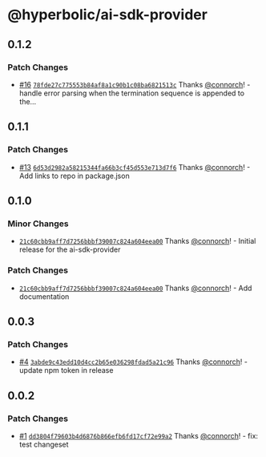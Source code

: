 # @hyperbolic/ai-sdk-provider

## 0.1.2

### Patch Changes

- [#16](https://github.com/HyperbolicLabs/hyperbolic-ts/pull/16) [`78fde27c775553b84af8a1c90b1c08ba6821513c`](https://github.com/HyperbolicLabs/hyperbolic-ts/commit/78fde27c775553b84af8a1c90b1c08ba6821513c) Thanks [@connorch](https://github.com/connorch)! - handle error parsing when the termination sequence is appended to the…

## 0.1.1

### Patch Changes

- [#13](https://github.com/HyperbolicLabs/hyperbolic-ts/pull/13) [`6d53d2982a58215344fa66b3cf45d553e713d7f6`](https://github.com/HyperbolicLabs/hyperbolic-ts/commit/6d53d2982a58215344fa66b3cf45d553e713d7f6) Thanks [@connorch](https://github.com/connorch)! - Add links to repo in package.json

## 0.1.0

### Minor Changes

- [`21c60cbb9aff7d7256bbbf39007c824a604eea00`](https://github.com/HyperbolicLabs/hyperbolic-ts/commit/21c60cbb9aff7d7256bbbf39007c824a604eea00) Thanks [@connorch](https://github.com/connorch)! - Initial release for the ai-sdk-provider

### Patch Changes

- [`21c60cbb9aff7d7256bbbf39007c824a604eea00`](https://github.com/HyperbolicLabs/hyperbolic-ts/commit/21c60cbb9aff7d7256bbbf39007c824a604eea00) Thanks [@connorch](https://github.com/connorch)! - Add documentation

## 0.0.3

### Patch Changes

- [#4](https://github.com/HyperbolicLabs/hyperbolic-ts/pull/4) [`3abde9c43edd10d4cc2b65e036298fdad5a21c96`](https://github.com/HyperbolicLabs/hyperbolic-ts/commit/3abde9c43edd10d4cc2b65e036298fdad5a21c96) Thanks [@connorch](https://github.com/connorch)! - update npm token in release

## 0.0.2

### Patch Changes

- [#1](https://github.com/HyperbolicLabs/hyperbolic-ts/pull/1) [`dd3804f79603b4d6876b866efb6fd17cf72e99a2`](https://github.com/HyperbolicLabs/hyperbolic-ts/commit/dd3804f79603b4d6876b866efb6fd17cf72e99a2) Thanks [@connorch](https://github.com/connorch)! - fix: test changeset
